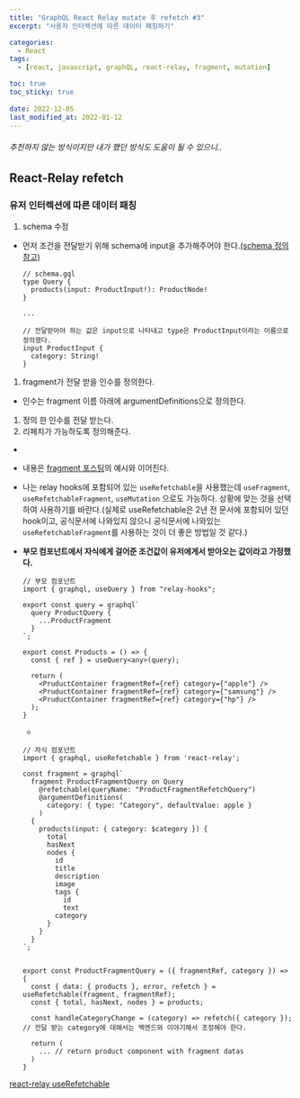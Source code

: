 ```yaml
---
title: "GraphQL React Relay mutate 후 refetch #3"
excerpt: "사용자 인터렉션에 따른 데이터 패칭하기"

categories:
  - React
tags:
  - [react, javascript, graphQL, react-relay, fragment, mutation]

toc: true
toc_sticky: true
 
date: 2022-12-05
last_modified_at: 2022-01-12
---
```


###### 추천하지 않는 방식이지만 내가 했던 방식도 도움이 될 수 있으니..

## React-Relay refetch

### 유저 인터렉션에 따른 데이터 패칭
1. schema 수정
  - 먼저 조건을 전달받기 위해 schema에 input을 추가해주어야 한다.[(schema 정의 참고)](https://sunmerrr.github.io/react/graphQL-relay-1/#1-schema-%EC%A0%95%EC%9D%98)
    ```tsx
    // schema.gql
    type Query {
      products(input: ProductInput!): ProductNode!
    } 

    ...

    // 전달받아야 하는 값은 input으로 나타내고 type은 ProductInput이라는 이름으로 정의했다.
    input ProductInput {
      category: String!
    }
    ```
1. fragment가 전달 받을 인수를 정의한다.
  - 인수는 fragment 이름 아래에 argumentDefinitions으로 정의한다.
1. 정의 한 인수를 전달 받는다.
1. 리페치가 가능하도록 정의해준다.
  - 
- 내용은 [fragment 포스팅](https://sunmerrr.github.io/react/graphQL-relay-2/#react-relay-fregment)의 예시와 이어진다.
 

- 나는 relay hooks에 포함되어 있는 `useRefetchable`을 사용했는데 `useFragment`, `useRefetchableFragment`, `useMutation` 으로도 가능하다. 상황에 맞는 것을 선택하여 사용하기를 바란다.(실제로 useRefetchable은 2년 전 문서에 포함되어 있던 hook이고, 공식문서에 나와있지 않으니 공식문서에 나와있는 `useRefetchableFragment`를 사용하는 것이 더 좋은 방법일 것 같다.)
- **부모 컴포넌트에서 자식에게 걸어준 조건값이 유저에게서 받아오는 값이라고 가정했다.**
  ```tsx
  // 부모 컴포넌트
  import { graphql, useQuery } from "relay-hooks";

  export const query = graphql`
    query ProductQuery {
      ...ProductFragment
    }
  `;

  export const Products = () => {
    const { ref } = useQuery<any>(query);

    return (
      <PruductContainer fragmentRef={ref} category={"apple"} />
      <PruductContainer fragmentRef={ref} category={"samsung"} />
      <PruductContainer fragmentRef={ref} category={"hp"} />
    );
  }
  ```

  - 
  ```tsx
  // 자식 컴포넌트
  import { graphql, useRefetchable } from 'react-relay';

  const fragment = graphql`
    fragment ProductFragmentQuery on Query
      @refetchable(queryName: "ProductFragmentRefetchQuery")
      @argumentDefinitions(
        category: { type: "Category", defaultValue: apple }
      ) 
    {
      products(input: { category: $category }) {
        total
        hasNext
        nodes {
          id
          title
          description
          image
          tags {
            id
            text
          category
        }
      }
    }
  `;
  

  export const ProductFragmentQuery = ({ fragmentRef, category }) => {
    const { data: { products }, error, refetch } = useRefetchable(fragment, fragmentRef);
    const { total, hasNext, nodes } = products;

    const handleCategoryChange = (category) => refetch({ category }); // 전달 받는 category에 대해서는 백엔드와 이야기해서 조정해야 한다.

    return (
      ... // return product component with fragment datas
    )
  }
  ```
[react-relay useRefetchable](https://github.com/relay-tools/relay-hooks/blob/master/docs/useRefetchable.md) 
